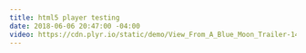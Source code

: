 ```yaml
---
title: html5 player testing
date: 2018-06-06 20:47:00 -04:00
video: https://cdn.plyr.io/static/demo/View_From_A_Blue_Moon_Trailer-1440p.mp4
---
```


